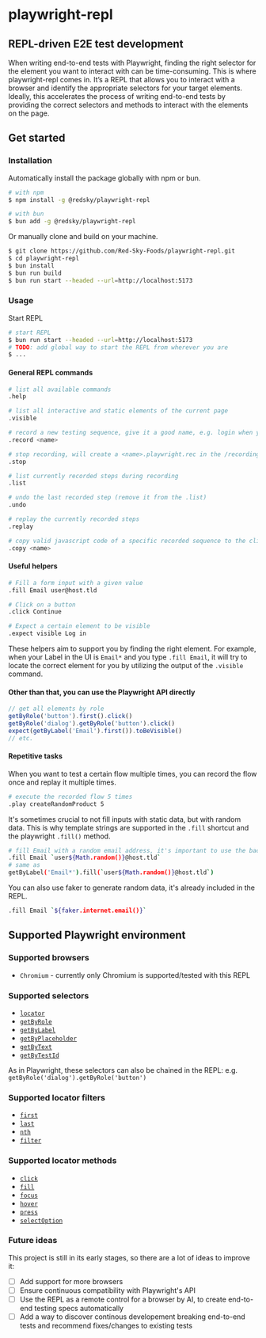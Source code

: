 # playwright-repl
## REPL-driven E2E test development

When writing end-to-end tests with Playwright, finding the right selector for the element you want to interact with can be time-consuming. This is where playwright-repl comes in. It’s a REPL that allows you to interact with a browser and identify the appropriate selectors for your target elements. Ideally, this accelerates the process of writing end-to-end tests by providing the correct selectors and methods to interact with the elements on the page.

## Get started
### Installation
Automatically install the package globally with npm or bun.
```bash
# with npm
$ npm install -g @redsky/playwright-repl

# with bun
$ bun add -g @redsky/playwright-repl
```
Or manually clone and build on your machine.
```bash
$ git clone https://github.com/Red-Sky-Foods/playwright-repl.git
$ cd playwright-repl
$ bun install
$ bun run build
$ bun run start --headed --url=http://localhost:5173
```

### Usage
Start REPL
```bash
# start REPL
$ bun run start --headed --url=http://localhost:5173
# TODO: add global way to start the REPL from wherever you are
$ ...
```
#### General REPL commands
```bash
# list all available commands
.help

# list all interactive and static elements of the current page
.visible

# record a new testing sequence, give it a good name, e.g. login when you want to test a login flow
.record <name>

# stop recording, will create a <name>.playwright.rec in the /recording folder
.stop

# list currently recorded steps during recording
.list

# undo the last recorded step (remove it from the .list)
.undo

# replay the currently recorded steps
.replay

# copy valid javascript code of a specific recorded sequence to the clipboard
.copy <name>
```

#### Useful helpers
```bash
# Fill a form input with a given value
.fill Email user@host.tld

# Click on a button
.click Continue

# Expect a certain element to be visible
.expect visible Log in
```
These helpers aim to support you by finding the right element. For example, when your Label in the UI is `Email*` and you type `.fill Email`, it will try to locate the correct element for you by utilizing the output of the `.visible` command.

#### Other than that, you can use the Playwright API directly
```js
// get all elements by role
getByRole('button').first().click()
getByRole('dialog').getByRole('button').click()
expect(getByLabel('Email').first()).toBeVisible()
// etc.
```

#### Repetitive tasks
When you want to test a certain flow multiple times, you can record the flow once and replay it multiple times.
```bash
# execute the recorded flow 5 times
.play createRandomProduct 5
```
It's sometimes crucial to not fill inputs with static data, but with random data. This is why template strings are supported in the `.fill` shortcut and the playwright `.fill()` method.
```bash
# fill Email with a random email address, it's important to use the backticks
.fill Email `user${Math.random()}@host.tld`
# same as
getByLabel('Email*').fill(`user${Math.random()}@host.tld`)
```
You can also use faker to generate random data, it's already included in the REPL.
```bash
.fill Email `${faker.internet.email()}`
```

## Supported Playwright environment
### Supported browsers
- `Chromium` - currently only Chromium is supported/tested with this REPL

### Supported selectors
- [`locator`](https://playwright.dev/docs/api/class-locator)
- [`getByRole`](https://playwright.dev/docs/api/class-framelocator#frame-locator-get-by-role)
- [`getByLabel`](https://playwright.dev/docs/api/class-framelocator#frame-locator-get-by-label)
- [`getByPlaceholder`](https://playwright.dev/docs/api/class-framelocator#frame-locator-get-by-placeholder)
- [`getByText`](https://playwright.dev/docs/api/class-framelocator#frame-locator-get-by-text)
- [`getByTestId`](https://playwright.dev/docs/api/class-framelocator#frame-locator-get-by-test-id)

As in Playwright, these selectors can also be chained in the REPL: e.g. `getByRole('dialog').getByRole('button')`

### Supported locator filters
- [`first`](https://playwright.dev/docs/api/class-locator#locator-first)
- [`last`](https://playwright.dev/docs/api/class-locator#locator-last)
- [`nth`](https://playwright.dev/docs/api/class-locator#locator-nth)
- [`filter`](https://playwright.dev/docs/api/class-locator#locator-filter)

### Supported locator methods
- [`click`](https://playwright.dev/docs/api/class-locator#locator-click)
- [`fill`](https://playwright.dev/docs/api/class-locator#locator-fill)
- [`focus`](https://playwright.dev/docs/api/class-locator#locator-focus)
- [`hover`](https://playwright.dev/docs/api/class-locator#locator-hover)
- [`press`](https://playwright.dev/docs/api/class-locator#locator-press)
- [`selectOption`](https://playwright.dev/docs/api/class-locator#locator-select-option)

### Future ideas
This project is still in its early stages, so there are a lot of ideas to improve it:
- [ ] Add support for more browsers
- [ ] Ensure continuous compatibility with Playwright's API
- [ ] Use the REPL as a remote control for a browser by AI, to create end-to-end testing specs automatically
- [ ] Add a way to discover continous developement breaking end-to-end tests and recommend fixes/changes to existing tests
